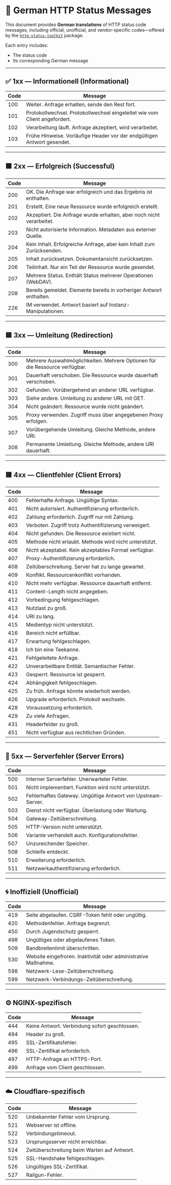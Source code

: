 # 📘 German HTTP Status Messages

This document provides **German translations** of HTTP status code messages, including official, unofficial, and vendor-specific codes—offered by the [`http-status-toolkit`](https://www.npmjs.com/package/http-status-toolkit) package.

Each entry includes:

- The status code
- Its corresponding German message

---

## ✅ 1xx — Informationell (Informational)

| Code | Message |
|------|---------|
| 100 | Weiter. Anfrage erhalten, sende den Rest fort. |
| 101 | Protokollwechsel. Protokollwechsel eingeleitet wie vom Client angefordert. |
| 102 | Verarbeitung läuft. Anfrage akzeptiert, wird verarbeitet. |
| 103 | Frühe Hinweise. Vorläufige Header vor der endgültigen Antwort gesendet. |

---

## 🟩 2xx — Erfolgreich (Successful)

| Code | Message |
|------|---------|
| 200 | OK. Die Anfrage war erfolgreich und das Ergebnis ist enthalten. |
| 201 | Erstellt. Eine neue Ressource wurde erfolgreich erstellt. |
| 202 | Akzeptiert. Die Anfrage wurde erhalten, aber noch nicht verarbeitet. |
| 203 | Nicht autorisierte Information. Metadaten aus externer Quelle. |
| 204 | Kein Inhalt. Erfolgreiche Anfrage, aber kein Inhalt zum Zurücksenden. |
| 205 | Inhalt zurücksetzen. Dokumentansicht zurücksetzen. |
| 206 | Teilinhalt. Nur ein Teil der Ressource wurde gesendet. |
| 207 | Mehrere Status. Enthält Status mehrerer Operationen (WebDAV). |
| 208 | Bereits gemeldet. Elemente bereits in vorheriger Antwort enthalten. |
| 226 | IM verwendet. Antwort basiert auf Instanz-Manipulationen. |

---

## 🟨 3xx — Umleitung (Redirection)

| Code | Message |
|------|---------|
| 300 | Mehrere Auswahlmöglichkeiten. Mehrere Optionen für die Ressource verfügbar. |
| 301 | Dauerhaft verschoben. Die Ressource wurde dauerhaft verschoben. |
| 302 | Gefunden. Vorübergehend an anderer URL verfügbar. |
| 303 | Siehe andere. Umleitung zu anderer URL mit GET. |
| 304 | Nicht geändert. Ressource wurde nicht geändert. |
| 305 | Proxy verwenden. Zugriff muss über angegebenen Proxy erfolgen. |
| 307 | Vorübergehende Umleitung. Gleiche Methode, andere URI. |
| 308 | Permanente Umleitung. Gleiche Methode, andere URI dauerhaft. |

---

## 🟥 4xx — Clientfehler (Client Errors)

| Code | Message |
|------|---------|
| 400 | Fehlerhafte Anfrage. Ungültige Syntax. |
| 401 | Nicht autorisiert. Authentifizierung erforderlich. |
| 402 | Zahlung erforderlich. Zugriff nur mit Zahlung. |
| 403 | Verboten. Zugriff trotz Authentifizierung verweigert. |
| 404 | Nicht gefunden. Die Ressource existiert nicht. |
| 405 | Methode nicht erlaubt. Methode wird nicht unterstützt. |
| 406 | Nicht akzeptabel. Kein akzeptables Format verfügbar. |
| 407 | Proxy-Authentifizierung erforderlich. |
| 408 | Zeitüberschreitung. Server hat zu lange gewartet. |
| 409 | Konflikt. Ressourcenkonflikt vorhanden. |
| 410 | Nicht mehr verfügbar. Ressource dauerhaft entfernt. |
| 411 | Content-Length nicht angegeben. |
| 412 | Vorbedingung fehlgeschlagen. |
| 413 | Nutzlast zu groß. |
| 414 | URI zu lang. |
| 415 | Medientyp nicht unterstützt. |
| 416 | Bereich nicht erfüllbar. |
| 417 | Erwartung fehlgeschlagen. |
| 418 | Ich bin eine Teekanne. |
| 421 | Fehlgeleitete Anfrage. |
| 422 | Unverarbeitbare Entität. Semantischer Fehler. |
| 423 | Gesperrt. Ressource ist gesperrt. |
| 424 | Abhängigkeit fehlgeschlagen. |
| 425 | Zu früh. Anfrage könnte wiederholt werden. |
| 426 | Upgrade erforderlich. Protokoll wechseln. |
| 428 | Voraussetzung erforderlich. |
| 429 | Zu viele Anfragen. |
| 431 | Headerfelder zu groß. |
| 451 | Nicht verfügbar aus rechtlichen Gründen. |

---

## 🛑 5xx — Serverfehler (Server Errors)

| Code | Message |
|------|---------|
| 500 | Interner Serverfehler. Unerwarteter Fehler. |
| 501 | Nicht implementiert. Funktion wird nicht unterstützt. |
| 502 | Fehlerhaftes Gateway. Ungültige Antwort von Upstream-Server. |
| 503 | Dienst nicht verfügbar. Überlastung oder Wartung. |
| 504 | Gateway-Zeitüberschreitung. |
| 505 | HTTP-Version nicht unterstützt. |
| 506 | Variante verhandelt auch. Konfigurationsfehler. |
| 507 | Unzureichender Speicher. |
| 508 | Schleife entdeckt. |
| 510 | Erweiterung erforderlich. |
| 511 | Netzwerkauthentifizierung erforderlich. |

---

## 🌀 Inoffiziell (Unofficial)

| Code | Message |
|------|---------|
| 419 | Seite abgelaufen. CSRF-Token fehlt oder ungültig. |
| 420 | Methodenfehler. Anfrage begrenzt. |
| 450 | Durch Jugendschutz gesperrt. |
| 498 | Ungültiges oder abgelaufenes Token. |
| 509 | Bandbreitenlimit überschritten. |
| 530 | Website eingefroren. Inaktivität oder administrative Maßnahme. |
| 598 | Netzwerk-Lese-Zeitüberschreitung. |
| 599 | Netzwerk-Verbindungs-Zeitüberschreitung. |

---

## ⚙️ NGINX-spezifisch

| Code | Message |
|------|---------|
| 444 | Keine Antwort. Verbindung sofort geschlossen. |
| 494 | Header zu groß. |
| 495 | SSL-Zertifikatsfehler. |
| 496 | SSL-Zertifikat erforderlich. |
| 497 | HTTP-Anfrage an HTTPS-Port. |
| 499 | Anfrage vom Client geschlossen. |

---

## ☁️ Cloudflare-spezifisch

| Code | Message |
|------|---------|
| 520 | Unbekannter Fehler vom Ursprung. |
| 521 | Webserver ist offline. |
| 522 | Verbindungstimeout. |
| 523 | Ursprungsserver nicht erreichbar. |
| 524 | Zeitüberschreitung beim Warten auf Antwort. |
| 525 | SSL-Handshake fehlgeschlagen. |
| 526 | Ungültiges SSL-Zertifikat. |
| 527 | Railgun-Fehler. |
